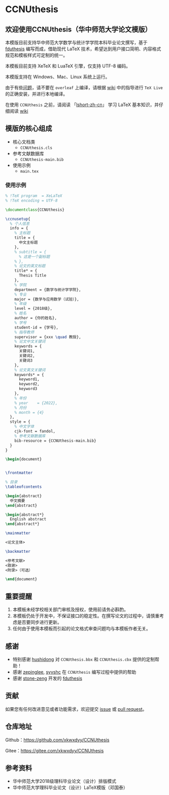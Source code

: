 # CCNUthesis

## 欢迎使用CCNUthesis（华中师范大学论文模版）

本模版目前支持华中师范大学数学与统计学学院本科毕业论文撰写，基于 [fduthesis](https://github.com/stone-zeng/fduthesis) 编写而成，借助现代 LaTeX 技术，希望达到用户接口简明、内容格式规范和模板样式可定制的统一。

本模板目前支持 XeTeX 和 LuaTeX 引擎，仅支持 UTF-8 编码。

本模版支持在 Windows、Mac、Linux 系统上运行。

由于有些[问题](https://gitee.com/xkwxdyy/CCNUthesis/issues/I4VPO2)，请不要在 `overleaf` 上编译，请根据 [wiki](https://gitee.com/xkwxdyy/CCNUthesis/wikis/%E7%94%A8%E6%88%B7%E5%BF%85%E8%AF%BB) 中的指导进行 `TeX Live` 的正确安装，并进行本地编译。

在使用 `CCNUthesis` 之前，请阅读 「[lshort-zh-cn](https://ctan.math.illinois.edu/info/lshort/chinese/lshort-zh-cn.pdf)」 学习 LaTeX 基本知识，并仔细阅读 [wiki](https://gitee.com/xkwxdyy/CCNUthesis/wikis/%E7%94%A8%E6%88%B7%E5%BF%85%E8%AF%BB)

## 模版的核心组成

- 核心文档类
  - `CCNUthesis.cls`
- 参考文献数据库
  - `CCNUthesis-main.bib`
- 使用示例
  - `main.tex`

### 使用示例

```latex
% !TeX program  = XeLaTeX
% !TeX encoding = UTF-8

\documentclass{CCNUthesis}

\ccnusetup{
  % 个人信息
  info = {
    % 主标题
    title = {
      中文主标题
    },
    % subtitle = {
      % 这是一个副标题
    % },
    % 论文的英文标题
    title* = {
      Thesis Title
    }, 
    % 学院
    department = {数学与统计学学院},
    % 专业
    major = {数学与应用数学（试验）},
    % 年级
    level = {2018级},
    % 姓名
    author = {你的姓名},
    % 学号
    student-id = {学号},
    % 指导教师
    supervisor = {xxx \quad 教授},
    % 论文中文关键词
    keywords = {
      关键词1,
      关键词2,
      关键词3
    },
    % 论文英文关键词
    keywords* = {
      keyword1,
      keyword2,
      keyword3
    },
    % 年份
    % year    = {2022},
    % 月份
    % month = {4}
  },
  style = {
    % 中文字体
    cjk-font = fandol,
    % 参考文献数据库
    bib-resource = {CCNUthesis-main.bib}
  }
}

\begin{document}


\frontmatter

% 目录
\tableofcontents

\begin{abstract}
  中文摘要
\end{abstract}

\begin{abstract*}
  English abstract
\end{abstract*}

\mainmatter

<论文主体>

\backmatter

<参考文献>
<致谢>
<附录>（可选）

\end{document}
```


## 重要提醒

1. 本模板未经学校相关部门审核及授权，使用前请务必斟酌。
2. 本模板仍处于开发中，不保证接口的稳定性。在撰写论文的过程中，请慎重考虑是否要同步进行更新。
3. 任何由于使⽤本模板⽽引起的论⽂格式审查问题均与本模板作者⽆关。


## 感谢

- 特别感谢 [hushidong](https://github.com/hushidong) 对 `CCNUthesis.bbx` 和 `CCNUthesis.cbx` 提供的定制帮助！
- 感谢 [zepinglee](https://github.com/zepinglee), [syvshc](https://github.com/syvshc) 在 `CCNUthesis` 编写过程中提供的帮助
- 感谢 [stone-zeng](https://github.com/stone-zeng) 开发的 [fduthesis](https://github.com/stone-zeng/fduthesis)

## 贡献

如果您有任何改进意见或者功能需求，欢迎提交 [issue](https://gitee.com/xkwxdyy/CCNUthesis/issues) 或 [pull request](https://gitee.com/xkwxdyy/CCNUthesis/pulls)。

## 仓库地址

Github：https://github.com/xkwxdyy/CCNUthesis

Gitee：https://gitee.com/xkwxdyy/CCNUthesis

## 参考资料

- 华中师范大学2018级理科毕业论文（设计）排版模式
- 华中师范大学理科毕业论文（设计）LaTeX模版（邓国泰）